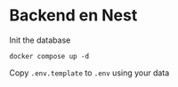 # Backend en Nest


Init the database
```
docker compose up -d
```

Copy ```.env.template``` to ```.env``` using your data
